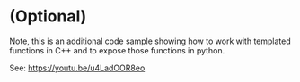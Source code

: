 # (Optional)

Note, this is an additional code sample showing how to work with templated functions in C++ and to expose those functions in python.


See: https://youtu.be/u4LadOOR8eo
